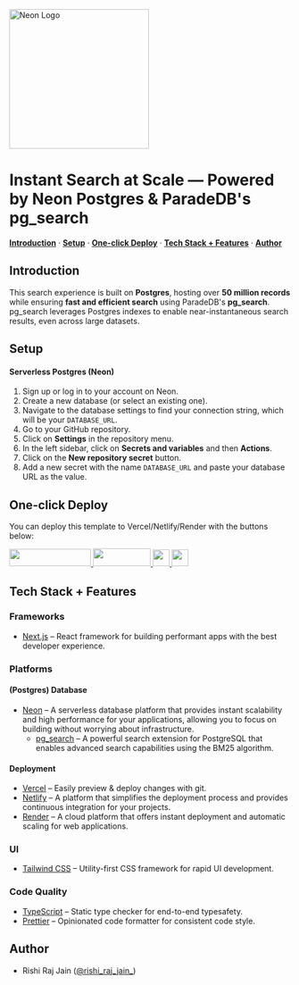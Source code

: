 <img loading="lazy" decoding="async" width="250px" src="https://neon.tech/brand/neon-logo-dark-color.svg" alt="Neon Logo" />

# Instant Search at Scale — Powered by Neon Postgres & ParadeDB's pg_search

<p>
  <a href="#introduction"><strong>Introduction</strong></a> ·
  <a href="#setup"><strong>Setup</strong></a> ·
  <a href="#one-click-deploy"><strong>One-click Deploy</strong></a> ·
  <a href="#tech-stack--features"><strong>Tech Stack + Features</strong></a> ·
  <a href="#author"><strong>Author</strong></a>
</p>

## Introduction

This search experience is built on <b>Postgres</b>, hosting over <b>50 million records</b> while ensuring <b>fast and efficient search</b> using ParadeDB's <b>pg_search</b>. pg_search leverages Postgres indexes to enable near-instantaneous search results, even across large datasets.

## Setup

#### Serverless Postgres (Neon)

1. Sign up or log in to your account on Neon.
2. Create a new database (or select an existing one).
3. Navigate to the database settings to find your connection string, which will be your `DATABASE_URL`.
4. Go to your GitHub repository.
5. Click on **Settings** in the repository menu.
6. In the left sidebar, click on **Secrets and variables** and then **Actions**.
7. Click on the **New repository secret** button.
8. Add a new secret with the name `DATABASE_URL` and paste your database URL as the value.

## One-click Deploy

You can deploy this template to Vercel/Netlify/Render with the buttons below:

<div>
    <a target="_blank" href="https://deploy.workers.cloudflare.com/?url=https://github.com/neondatabase-labs/postgres-open-library-search">
        <img src="https://deploy.workers.cloudflare.com/button" width="146.4" height="31.2" />
    </a>
    <a href="https://vercel.com/new/clone?repository-url=https://github.com/neondatabase-labs/postgres-open-library-search&env=DATABASE_URL" target="_blank">
        <img src="https://vercel.com/button" width="103" height="32" />
    </a>
    <a href="https://app.netlify.com/start/deploy?repository=https://github.com/neondatabase-labs/postgres-open-library-search#DATABASE_URL" target="_blank">
        <img src="https://www.netlify.com/img/deploy/button.svg" width="179" height="32" style="height: 30px; width: auto;" />
    </a>
    <a href="https://render.com/deploy?repo=https://github.com/neondatabase-labs/postgres-open-library-search" target="_blank">
        <img src="https://render.com/images/deploy-to-render-button.svg" width="153" height="40" style="height: 30px; width: auto;" />
    </a>
</div>

## Tech Stack + Features

### Frameworks

- [Next.js](https://nextjs.org/) – React framework for building performant apps with the best developer experience.

### Platforms

#### (Postgres) Database

- [Neon](https://neon.tech) – A serverless database platform that provides instant scalability and high performance for your applications, allowing you to focus on building without worrying about infrastructure.
    - [pg_search](https://www.paradedb.com/blog/introducing_search) – A powerful search extension for PostgreSQL that enables advanced search capabilities using the BM25 algorithm.

#### Deployment

- [Vercel](https://vercel.com/) – Easily preview & deploy changes with git.
- [Netlify](https://netlify.com/) – A platform that simplifies the deployment process and provides continuous integration for your projects.
- [Render](https://render.com/) – A cloud platform that offers instant deployment and automatic scaling for web applications.

### UI

- [Tailwind CSS](https://tailwindcss.com/) – Utility-first CSS framework for rapid UI development.

### Code Quality

- [TypeScript](https://www.typescriptlang.org/) – Static type checker for end-to-end typesafety.
- [Prettier](https://prettier.io/) – Opinionated code formatter for consistent code style.

## Author

- Rishi Raj Jain ([@rishi_raj_jain_](https://twitter.com/rishi_raj_jain_))
